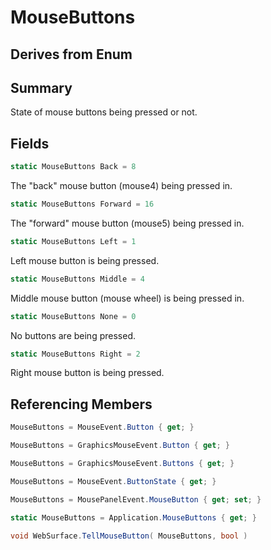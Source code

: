 # MouseButtons

## Derives from Enum

## Summary

State of mouse buttons being pressed or not.
## Fields

```c#
static MouseButtons Back = 8
```
The "back" mouse button (mouse4) being pressed in.
```c#
static MouseButtons Forward = 16
```
The "forward" mouse button (mouse5) being pressed in.
```c#
static MouseButtons Left = 1
```
Left mouse button is being pressed.
```c#
static MouseButtons Middle = 4
```
Middle mouse button (mouse wheel) is being pressed in.
```c#
static MouseButtons None = 0
```
No buttons are being pressed.
```c#
static MouseButtons Right = 2
```
Right mouse button is being pressed.
## Referencing Members

```c#
MouseButtons = MouseEvent.Button { get; } 
```
```c#
MouseButtons = GraphicsMouseEvent.Button { get; } 
```
```c#
MouseButtons = GraphicsMouseEvent.Buttons { get; } 
```
```c#
MouseButtons = MouseEvent.ButtonState { get; } 
```
```c#
MouseButtons = MousePanelEvent.MouseButton { get; set; } 
```
```c#
static MouseButtons = Application.MouseButtons { get; } 
```
```c#
void WebSurface.TellMouseButton( MouseButtons, bool ) 
```
